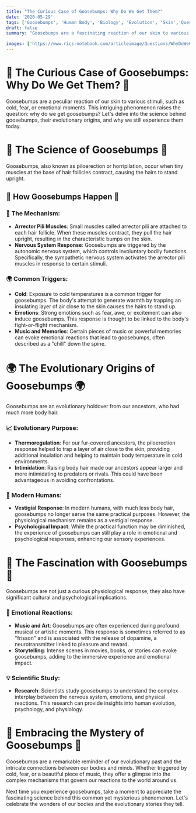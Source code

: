 ```yaml
---
title: "The Curious Case of Goosebumps: Why Do We Get Them?"
date: '2020-05-29'
tags: ['Goosebumps', 'Human Body', 'Biology', 'Evolution', 'Skin','Questions']
draft: false
summary: "Goosebumps are a fascinating reaction of our skin to various stimuli. In this blog post, we explore the science behind goosebumps, their evolutionary origins, and why we still get them today."

images: ['https://www.rics-notebook.com/articleimage/Questions/WhyDoWeGetGooseBumps.png']
---
```


# 🐔 The Curious Case of Goosebumps: Why Do We Get Them? 🐔

Goosebumps are a peculiar reaction of our skin to various stimuli, such as cold, fear, or emotional moments. This intriguing phenomenon raises the question: why do we get goosebumps? Let's delve into the science behind goosebumps, their evolutionary origins, and why we still experience them today.

# 🔬 The Science of Goosebumps 🔬

Goosebumps, also known as piloerection or horripilation, occur when tiny muscles at the base of hair follicles contract, causing the hairs to stand upright.

## 🧠 How Goosebumps Happen 🧠

### 🧬 The Mechanism:
- **Arrector Pili Muscles**: Small muscles called arrector pili are attached to each hair follicle. When these muscles contract, they pull the hair upright, resulting in the characteristic bumps on the skin.
- **Nervous System Response**: Goosebumps are triggered by the autonomic nervous system, which controls involuntary bodily functions. Specifically, the sympathetic nervous system activates the arrector pili muscles in response to certain stimuli.

### 🌍 Common Triggers:
- **Cold**: Exposure to cold temperatures is a common trigger for goosebumps. The body's attempt to generate warmth by trapping an insulating layer of air close to the skin causes the hairs to stand up.
- **Emotions**: Strong emotions such as fear, awe, or excitement can also induce goosebumps. This response is thought to be linked to the body's fight-or-flight mechanism.
- **Music and Memories**: Certain pieces of music or powerful memories can evoke emotional reactions that lead to goosebumps, often described as a "chill" down the spine.

# 🌍 The Evolutionary Origins of Goosebumps 🌍

Goosebumps are an evolutionary holdover from our ancestors, who had much more body hair.

### 📈 Evolutionary Purpose:
- **Thermoregulation**: For our fur-covered ancestors, the piloerection response helped to trap a layer of air close to the skin, providing additional insulation and helping to maintain body temperature in cold environments.
- **Intimidation**: Raising body hair made our ancestors appear larger and more intimidating to predators or rivals. This could have been advantageous in avoiding confrontations.

### 🦧 Modern Humans:
- **Vestigial Response**: In modern humans, with much less body hair, goosebumps no longer serve the same practical purposes. However, the physiological mechanism remains as a vestigial response.
- **Psychological Impact**: While the practical function may be diminished, the experience of goosebumps can still play a role in emotional and psychological responses, enhancing our sensory experiences.

# 🌟 The Fascination with Goosebumps 🌟

Goosebumps are not just a curious physiological response; they also have significant cultural and psychological implications.

### 🎵 Emotional Reactions:
- **Music and Art**: Goosebumps are often experienced during profound musical or artistic moments. This response is sometimes referred to as "frisson" and is associated with the release of dopamine, a neurotransmitter linked to pleasure and reward.
- **Storytelling**: Intense scenes in movies, books, or stories can evoke goosebumps, adding to the immersive experience and emotional impact.

### 💡 Scientific Study:
- **Research**: Scientists study goosebumps to understand the complex interplay between the nervous system, emotions, and physical reactions. This research can provide insights into human evolution, psychology, and physiology.

# 🌟 Embracing the Mystery of Goosebumps 🌟

Goosebumps are a remarkable reminder of our evolutionary past and the intricate connections between our bodies and minds. Whether triggered by cold, fear, or a beautiful piece of music, they offer a glimpse into the complex mechanisms that govern our reactions to the world around us.

Next time you experience goosebumps, take a moment to appreciate the fascinating science behind this common yet mysterious phenomenon. Let's celebrate the wonders of our bodies and the evolutionary stories they tell.
